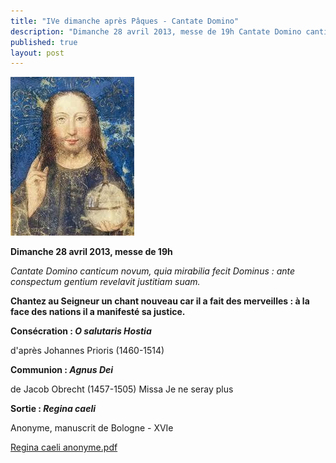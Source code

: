 ```yaml
---
title: "IVe dimanche après Pâques - Cantate Domino"
description: "Dimanche 28 avril 2013, messe de 19h Cantate Domino canticum novum, quia mirabilia fecit Dominus : ante conspectum gentium revelavit justitiam suam. Chantez au Seigneur un chant nouveau car il a fait des merveilles : à la face des nations il a manifesté..."
published: true
layout: post
---
```



![](/images/2013-04-05-christ.jpg)

****Dimanche 28 avril 2013, messe de 19h****

*Cantate Domino canticum novum, quia mirabilia fecit Dominus : ante conspectum gentium revelavit justitiam suam.*

**Chantez au Seigneur un chant nouveau car il a fait des merveilles : à la face des nations il a manifesté sa justice.**

**Consécration : ***O salutaris Hostia*****

d'après Johannes Prioris (1460-1514)

**Communion : ***Agnus Dei*****

de Jacob Obrecht (1457-1505) Missa Je ne seray plus

**Sortie : ***Regina caeli*****

Anonyme, manuscrit de Bologne - XVIe

[Regina caeli anonyme.pdf](/partitions/2013-04-05-regina-caeli-anonyme.pdf)